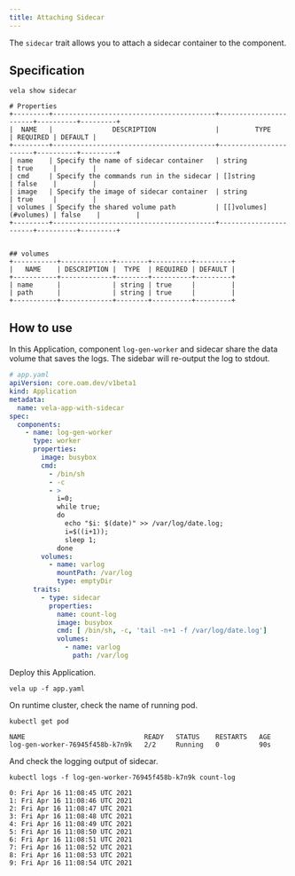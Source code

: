 ```yaml
---
title: Attaching Sidecar
---
```


The `sidecar` trait allows you to attach a sidecar container to the component.

## Specification

```shell
vela show sidecar
```

```console
# Properties
+---------+-----------------------------------------+-----------------------+----------+---------+
|  NAME   |               DESCRIPTION               |         TYPE          | REQUIRED | DEFAULT |
+---------+-----------------------------------------+-----------------------+----------+---------+
| name    | Specify the name of sidecar container   | string                | true     |         |
| cmd     | Specify the commands run in the sidecar | []string              | false    |         |
| image   | Specify the image of sidecar container  | string                | true     |         |
| volumes | Specify the shared volume path          | [[]volumes](#volumes) | false    |         |
+---------+-----------------------------------------+-----------------------+----------+---------+


## volumes
+-----------+-------------+--------+----------+---------+
|   NAME    | DESCRIPTION |  TYPE  | REQUIRED | DEFAULT |
+-----------+-------------+--------+----------+---------+
| name      |             | string | true     |         |
| path      |             | string | true     |         |
+-----------+-------------+--------+----------+---------+
```

## How to use

In this Application, component `log-gen-worker` and sidecar share the data volume that saves the logs.
The sidebar will re-output the log to stdout.

```yaml
# app.yaml
apiVersion: core.oam.dev/v1beta1
kind: Application
metadata:
  name: vela-app-with-sidecar
spec:
  components:
    - name: log-gen-worker
      type: worker
      properties:
        image: busybox
        cmd:
          - /bin/sh
          - -c
          - >
            i=0;
            while true;
            do
              echo "$i: $(date)" >> /var/log/date.log;
              i=$((i+1));
              sleep 1;
            done
        volumes:
          - name: varlog
            mountPath: /var/log
            type: emptyDir
      traits:
        - type: sidecar
          properties:
            name: count-log
            image: busybox
            cmd: [ /bin/sh, -c, 'tail -n+1 -f /var/log/date.log']
            volumes:
              - name: varlog
                path: /var/log
```

Deploy this Application.

```shell
vela up -f app.yaml
```

On runtime cluster, check the name of running pod.

```shell
kubectl get pod
```
```console
NAME                              READY   STATUS    RESTARTS   AGE
log-gen-worker-76945f458b-k7n9k   2/2     Running   0          90s
```

And check the logging output of sidecar. 

```shell
kubectl logs -f log-gen-worker-76945f458b-k7n9k count-log
```
```console
0: Fri Apr 16 11:08:45 UTC 2021
1: Fri Apr 16 11:08:46 UTC 2021
2: Fri Apr 16 11:08:47 UTC 2021
3: Fri Apr 16 11:08:48 UTC 2021
4: Fri Apr 16 11:08:49 UTC 2021
5: Fri Apr 16 11:08:50 UTC 2021
6: Fri Apr 16 11:08:51 UTC 2021
7: Fri Apr 16 11:08:52 UTC 2021
8: Fri Apr 16 11:08:53 UTC 2021
9: Fri Apr 16 11:08:54 UTC 2021 
```
